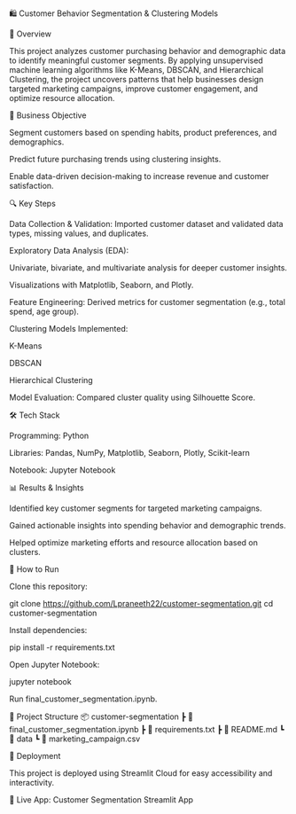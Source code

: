 🛍️ Customer Behavior Segmentation & Clustering Models

📌 Overview

This project analyzes customer purchasing behavior and demographic data to identify meaningful customer segments. By applying unsupervised machine learning algorithms like K-Means, DBSCAN, and Hierarchical Clustering, the project uncovers patterns that help businesses design targeted marketing campaigns, improve customer engagement, and optimize resource allocation.

🎯 Business Objective

Segment customers based on spending habits, product preferences, and demographics.

Predict future purchasing trends using clustering insights.

Enable data-driven decision-making to increase revenue and customer satisfaction.

🔍 Key Steps

Data Collection & Validation: Imported customer dataset and validated data types, missing values, and duplicates.

Exploratory Data Analysis (EDA):

Univariate, bivariate, and multivariate analysis for deeper customer insights.

Visualizations with Matplotlib, Seaborn, and Plotly.

Feature Engineering: Derived metrics for customer segmentation (e.g., total spend, age group).

Clustering Models Implemented:

K-Means

DBSCAN

Hierarchical Clustering

Model Evaluation: Compared cluster quality using Silhouette Score.

🛠️ Tech Stack

Programming: Python

Libraries: Pandas, NumPy, Matplotlib, Seaborn, Plotly, Scikit-learn

Notebook: Jupyter Notebook

📊 Results & Insights

Identified key customer segments for targeted marketing campaigns.

Gained actionable insights into spending behavior and demographic trends.

Helped optimize marketing efforts and resource allocation based on clusters.

🚀 How to Run

Clone this repository:

git clone https://github.com/Lpraneeth22/customer-segmentation.git
cd customer-segmentation


Install dependencies:

pip install -r requirements.txt


Open Jupyter Notebook:

jupyter notebook


Run final_customer_segmentation.ipynb.

📂 Project Structure
📦 customer-segmentation
 ┣ 📜 final_customer_segmentation.ipynb
 ┣ 📜 requirements.txt
 ┣ 📜 README.md
 ┗ 📂 data
     ┗ 📜 marketing_campaign.csv

🚀 Deployment

This project is deployed using Streamlit Cloud for easy accessibility and interactivity.

🔗 Live App: Customer Segmentation Streamlit App
